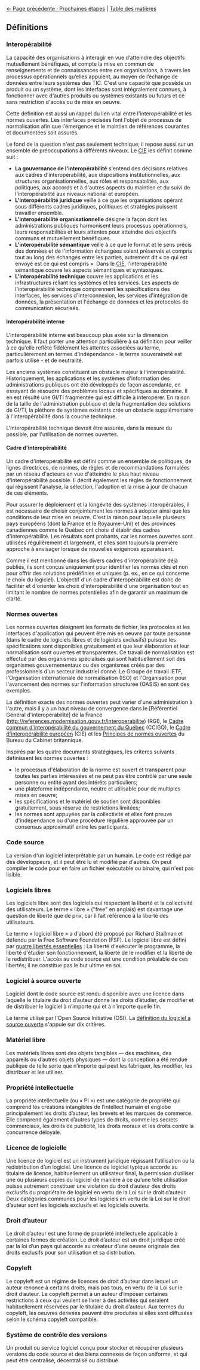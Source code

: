 [<- Page précédente : Prochaines étapes](7_Prochaines_étapes.md) | [Table des matières](../README.md#table-des-mati%C3%A8res)

## Définitions

### Interopérabilité

La capacité des organisations à interagir en vue d’atteindre des objectifs mutuellement bénéfiques, et compte la mise en commun de renseignements et de connaissances entre ces organisations, à travers les processus opérationnels qu’elles appuient, au moyen de l’échange de données entre leurs systèmes des TIC. C'est une capacité que possède un produit ou un système, dont les interfaces sont intégralement connues, à fonctionner avec d'autres produits ou systèmes existants ou futurs et ce sans restriction d'accès ou de mise en oeuvre.

Cette définition est aussi un rappel du lien vital entre l'interopérabilité et les normes ouvertes. Les interfaces précisées font l'objet de processus de normalisation afin que l'émergence et le maintien de références courantes et documentées soit assurés.

Le fond de la question n'est pas seulement technique; il repose aussi sur un ensemble de préoccupations à différents niveaux. Le [CIE](https://ec.europa.eu/isa2/eif_en) les définit comme suit :

- **La gouvernance de l'interopérabilité** s'entend des décisions relatives aux cadres d'interopérabilité, aux dispositions institutionnelles, aux structures organisationnelles, aux rôles et responsabilités, aux politiques, aux accords et à d'autres aspects du maintien et du suivi de l'interopérabilité aux niveaux national et européen.
- **L'interopérabilité juridique** veille à ce que les organisations opérant sous différents cadres juridiques, politiques et stratégies puissent travailler ensemble.
- **L'interopérabilité organisationnelle** désigne la façon dont les administrations publiques harmonisent leurs processus opérationnels, leurs responsabilités et leurs attentes pour atteindre des objectifs communs et mutuellement bénéfiques.
- **L'interopérabilité sémantique** veille à ce que le format et le sens précis des données et de l'information échangées soient préservés et compris tout au long des échanges entre les parties, autrement dit « ce qui est envoyé est ce qui est compris ». Dans le [CIE](https://ec.europa.eu/isa2/eif_en), l'interopérabilité sémantique couvre les aspects sémantiques et syntaxiques.
- **L'interopérabilité technique** couvre les applications et les infrastructures reliant les systèmes et les services. Les aspects de l'interopérabilité technique comprennent les spécifications des interfaces, les services d'interconnexion, les services d'intégration de données, la présentation et l'échange de données et les protocoles de communication sécurisés.

#### Interopérabilité interne

L'interopérabilité interne est beaucoup plus axée sur la dimension technique. Il faut porter une attention particulière à sa définition pour veiller à ce qu'elle reflète fidèlement les attentes associées au terme, particulièrement en termes d'indépendance - le terme souveraineté est parfois utilisé - et de neutralité.

Les anciens systèmes constituent un obstacle majeur à l'interopérabilité. Historiquement, les applications et les systèmes d'information des administrations publiques ont été développés de façon ascendante, en essayant de résoudre des problèmes locaux et spécifiques au domaine. Il en est résulté une GI/TI fragmentée qui est difficile à interopérer. En raison de la taille de l'administration publique et de la fragmentation des solutions de GI/TI, la pléthore de systèmes existants crée un obstacle supplémentaire à l'interopérabilité dans la couche technique.

L'interopérabilité technique devrait être assurée, dans la mesure du possible, par l'utilisation de normes ouvertes.

#### Cadre d'interopérabilité

Un cadre d'interopérabilité est défini comme un ensemble de politiques, de lignes directrices, de normes, de règles et de recommandations formulées par un réseau d'acteurs en vue d'atteindre le plus haut niveau d'interopérabilité possible. Il décrit également les règles de fonctionnement qui régissent l'analyse, la sélection, l'adoption et la mise à jour de chacun de ces éléments.

Pour assurer le déploiement et la longévité des systèmes interopérables, il est nécessaire de choisir conjointement les normes à adopter ainsi que les conditions de leur mise en oeuvre. C'est la raison pour laquelle plusieurs pays européens (dont la France et le Royaume-Uni) et des provinces canadiennes comme le Québec ont choisi d'établir des cadres d'interopérabilité. Les résultats sont probants, car les normes ouvertes sont utilisées régulièrement et largement, et elles sont toujours la première approche à envisager lorsque de nouvelles exigences apparaissent.

Comme il est mentionné dans les divers cadres d'interopérabilité déjà publiés, ils sont conçus uniquement pour identifier les normes clés et non pour offrir des solutions prédéfinies et uniques (p. ex., en ce qui concerne le choix du logiciel). L'objectif d'un cadre d'interopérabilité est donc de faciliter et d'orienter les choix d'interopérabilité d'une organisation tout en limitant le nombre de normes potentielles afin de garantir un maximum de clarté.

### Normes ouvertes

Les normes ouvertes désignent les formats de fichier, les protocoles et les interfaces d'application qui peuvent être mis en oeuvre par toute personne (dans le cadre de logiciels libres et de logiciels exclusifs) puisque les spécifications sont disponibles gratuitement et que leur élaboration et leur normalisation sont ouvertes et transparentes. Ce travail de normalisation est effectué par des organismes spécialisés qui sont habituellement soit des organismes gouvernementaux ou des organismes créés par des professionnels d'un secteur industriel donné. Le Groupe de travail IETF, l'Organisation internationale de normalisation (ISO) et l'Organisation pour l'avancement des normes sur l'information structurée (OASIS) en sont des exemples.

La définition exacte des normes ouvertes peut varier d'une administration à l'autre, mais il y a un haut niveau de convergence dans le [Référentiel Général d'interopérabilité] de la France  (http://references.modernisation.gouv.fr/interoperabilite) (RGI), le [Cadre commun d'interopérabilité du gouvernement du Québec](https://www.tresor.gouv.qc.ca/fileadmin/PDF/ressources_informationnelles/architecture_entreprise_gouvernementale/AEG_3.1-CCIGQinteroperabilite.pdf) (CCIGQ), le [Cadre d'interopérabilité européen](https://ec.europa.eu/isa2/eif_en) (CIE) et les [Principes de normes ouvertes](https://www.gov.uk/government/publications/open-standards-principles/open-standards-principles#open-standard-definition) du Bureau du Cabinet britannique.

Inspirés par les quatre documents stratégiques, les critères suivants définissent les normes ouvertes :

- le processus d'élaboration de la norme est ouvert et transparent pour toutes les parties intéressées et ne peut pas être contrôlé par une seule personne ou entité ayant des intérêts particuliers;
- une plateforme indépendante, neutre et utilisable pour de multiples mises en oeuvre;
- les spécifications et le matériel de soutien sont disponibles gratuitement, sous réserve de restrictions limitées;
- les normes sont appuyées par la collectivité et elles font preuve d'indépendance ou d'une procédure régulière approuvée par un consensus approximatif entre les participants.

### Code source

La version d'un logiciel interprétable par un humain. Le code est rédigé par des développeurs, et il peut être lu et modifié par d'autres. On peut compiler le code pour en faire un fichier exécutable ou binaire, qui n'est pas lisible.

### Logiciels libres

Les logiciels libre sont des logiciels qui respectent la liberté et la collectivité des utilisateurs. Le terme « libre » ("free" en anglais) est davantage une question de liberté que de prix, car il fait référence à la liberté des utilisateurs.

Le terme « logiciel libre » a d'abord été proposé par Richard Stallman et défendu par la Free Software Foundation (FSF). Le logiciel libre est défini par [quatre libertés essentielles](https://www.gnu.org/philosophy/free-sw.fr.html) : La liberté d'exécuter le programme, la liberté d'étudier son fonctionnement, la liberté de le modifier et la liberté de le redistribuer. L'accès au code source est une condition préalable de ces libertés; il ne constitue pas le but ultime en soi.

### Logiciel à source ouverte

Logiciel dont le code source est rendu disponible avec une licence dans laquelle le titulaire du droit d’auteur donne les droits d’étudier, de modifier et de distribuer le logiciel à n’importe qui et à n’importe quelle fin.

Le terme utilisé par l'Open Source Initiative (OSI). La [définition du logiciel à source ouverte](https://opensource.org/docs/osd) s'appuie sur dix critères.

### Matériel libre

Les matériels libres sont des objets tangibles — des machines, des appareils ou d’autres objets physiques — dont la conception a été rendue publique de telle sorte que n’importe qui peut les fabriquer, les modifier, les distribuer et les utiliser.

### Propriété intellectuelle

La propriété intellectuelle (ou « PI ») est une catégorie de propriété qui comprend les créations intangibles de l’intellect humain et englobe principalement les droits d’auteur, les brevets et les marques de commerce. Elle comprend également d’autres types de droits, comme les secrets commerciaux, les droits de publicité, les droits moraux et les droits contre la concurrence déloyale.

### Licence de logicielle

Une licence de logiciel est un instrument juridique régissant l’utilisation ou la redistribution d’un logiciel. Une licence de logiciel typique accorde au titulaire de licence, habituellement un utilisateur final, la permission d’utiliser une ou plusieurs copies du logiciel de manière à ce qu’une telle utilisation puisse autrement constituer une violation du droit d’auteur des droits exclusifs du propriétaire de logiciel en vertu de la Loi sur le droit d’auteur. Deux catégories communes pour les logiciels en vertu de la Loi sur le droit d’auteur sont les logiciels exclusifs et les logiciels ouverts.

### Droit d’auteur

Le droit d’auteur est une forme de propriété intellectuelle applicable à certaines formes de création. Le droit d’auteur est un droit juridique créé par la loi d’un pays qui accorde au créateur d’une oeuvre originale des droits exclusifs pour son utilisation et sa distribution.

### Copyleft

Le copyleft est un régime de licences de droit d’auteur dans lequel un auteur renonce à certains droits, mais pas tous, en vertu de la Loi sur le droit d’auteur. Le copyleft permet à un auteur d’imposer certaines restrictions à ceux qui veulent se livrer à des activités qui seraient habituellement réservées par le titulaire du droit d’auteur. Aux termes du copyleft, les oeuvres dérivées peuvent être produites si elles sont diffusées selon le schéma copyleft compatible.

### Système de contrôle des versions

Un produit ou service logiciel conçu pour stocker et récupérer plusieurs versions du code source et des biens connexes de façon uniforme, et qui peut être centralisé, décentralisé ou distribué.
